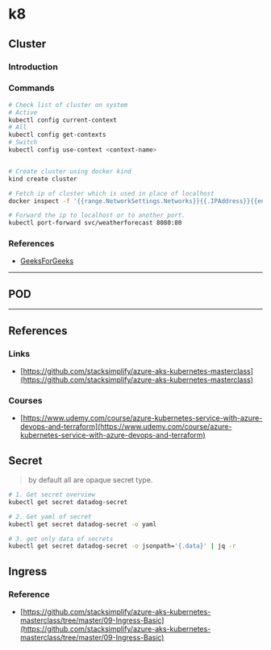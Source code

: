 # k8

## Cluster

### Introduction

### Commands

```sh
# Check list of cluster on system
# Active
kubectl config current-context    
# All
kubectl config get-contexts
# Switch
kubectl config use-context <context-name>


# Create cluster using docker kind
kind create cluster

# Fetch ip of cluster which is used in place of localhost
docker inspect -f '{{range.NetworkSettings.Networks}}{{.IPAddress}}{{end}}' kind-control-plane

# Forward the ip to localhost or to another port.
kubectl port-forward svc/weatherforecast 8080:80
```

### References

- [GeeksForGeeks](https://www.geeksforgeeks.org/kubernetes-cluster/)

----

## POD

----

## References

### Links

- [https://github.com/stacksimplify/azure-aks-kubernetes-masterclass](https://github.com/stacksimplify/azure-aks-kubernetes-masterclass)

### Courses

- [https://www.udemy.com/course/azure-kubernetes-service-with-azure-devops-and-terraform](https://www.udemy.com/course/azure-kubernetes-service-with-azure-devops-and-terraform)

## Secret

> by default all are opaque secret type.

```sh
# 1. Get secret overview
kubectl get secret datadog-secret

# 2. Get yaml of secret
kubectl get secret datadog-secret -o yaml

# 3. get only data of secrets
kubectl get secret datadog-secret -o jsonpath='{.data}' | jq -r

```

## Ingress

### Reference

- [https://github.com/stacksimplify/azure-aks-kubernetes-masterclass/tree/master/09-Ingress-Basic](https://github.com/stacksimplify/azure-aks-kubernetes-masterclass/tree/master/09-Ingress-Basic)